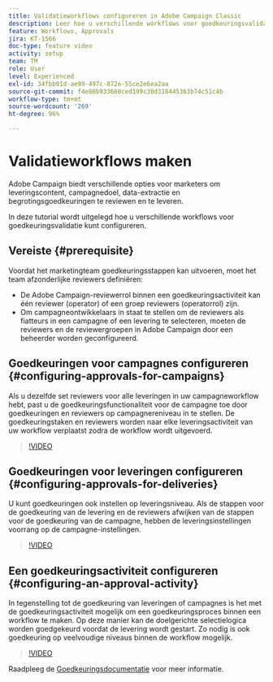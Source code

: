 ```yaml
---
title: Validatieworkflows configureren in Adobe Campaign Classic
description: Leer hoe u verschillende workflows voor goedkeuringsvalidatie configureert.
feature: Workflows, Approvals
jira: KT-1566
doc-type: feature video
activity: setup
team: TM
role: User
level: Experienced
exl-id: 34fbb91d-ae99-497c-872e-55ce2e6ea2aa
source-git-commit: f4e86b933660ced199c30d318445363b74c51c4b
workflow-type: tm+mt
source-wordcount: '269'
ht-degree: 96%

---
```



# Validatieworkflows maken

Adobe Campaign biedt verschillende opties voor marketers om leveringscontent, campagnedoel, data-extractie en begrotingsgoedkeuringen te reviewen en te leveren.

In deze tutorial wordt uitgelegd hoe u verschillende workflows voor goedkeuringsvalidatie kunt configureren.

## Vereiste {#prerequisite}

Voordat het marketingteam goedkeuringsstappen kan uitvoeren, moet het team afzonderlijke reviewers definiëren:

* De Adobe Campaign-reviewerrol binnen een goedkeuringsactiviteit kan één reviewer (operator) of een groep reviewers (operatorrol) zijn.
* Om campagneontwikkelaars in staat te stellen om de reviewers als fiatteurs in een campagne of een levering te selecteren, moeten de reviewers en de reviewergroepen in Adobe Campaign door een beheerder worden geconfigureerd.

## Goedkeuringen voor campagnes configureren  {#configuring-approvals-for-campaigns}

Als u dezelfde set reviewers voor alle leveringen in uw campagneworkflow hebt, past u de goedkeuringsfunctionaliteit voor de campagne toe door goedkeuringen en reviewers op campagnereniveau in te stellen. De goedkeuringstaken en reviewers worden naar elke leveringsactiviteit van uw workflow verplaatst zodra de workflow wordt uitgevoerd.

>[!VIDEO](https://video.tv.adobe.com/v/25175?quality=12&learn=on)

## Goedkeuringen voor leveringen configureren   {#configuring-approvals-for-deliveries}

U kunt goedkeuringen ook instellen op leveringsniveau. Als de stappen voor de goedkeuring van de levering en de reviewers afwijken van de stappen voor de goedkeuring van de campagne, hebben de leveringsinstellingen voorrang op de campagne-instellingen.

>[!VIDEO](https://video.tv.adobe.com/v/25176?quality=12&learn=on)

## Een goedkeuringsactiviteit configureren  {#configuring-an-approval-activity}

In tegenstelling tot de goedkeuring van leveringen of campagnes is het met de goedkeuringsactiviteit mogelijk om een goedkeuringsproces binnen een workflow te maken. Op deze manier kan de doelgerichte selectielogica worden goedgekeurd voordat de levering wordt gestart. Zo nodig is ook goedkeuring op veelvoudige niveaus binnen de workflow mogelijk.

>[!VIDEO](https://video.tv.adobe.com/v/25174?quality=12&learn=on)

Raadpleeg de [Goedkeuringsdocumentatie](https://experienceleague.adobe.com/docs/campaign-classic/using/automating-with-workflows/flow-control-activities/approval.html?lang=nl) voor meer informatie.
